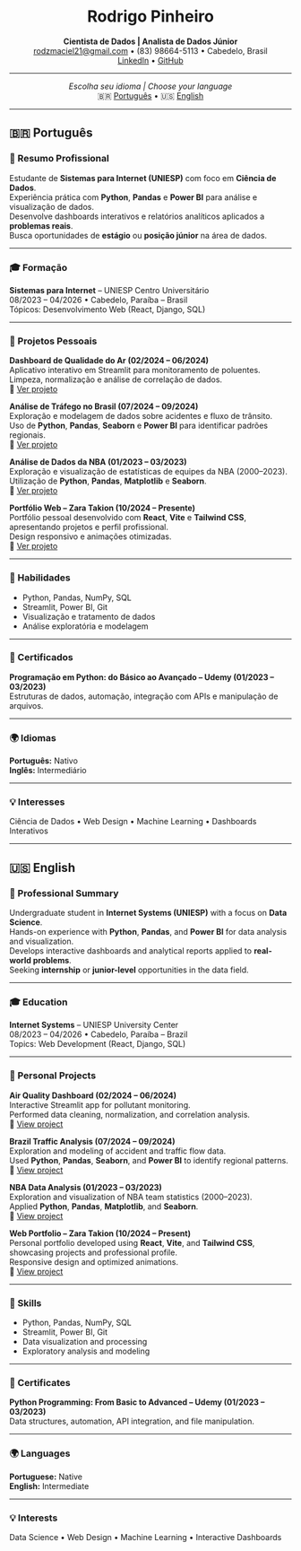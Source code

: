 <h1 align="center">Rodrigo Pinheiro</h1>
<p align="center">
<strong>Cientista de Dados | Analista de Dados Júnior</strong><br>
<a href="mailto:rodzmaciel21@gmail.com">rodzmaciel21@gmail.com</a> • (83) 98664-5113 • Cabedelo, Brasil<br>
<a href="https://linkedin.com/in/rodrigo-pinheiro-94aa74358">LinkedIn</a> • 
<a href="https://github.com/ZaraTakion">GitHub</a>
</p>

---

<p align="center">
  <em>Escolha seu idioma | Choose your language</em><br>
  🇧🇷 <a href="#pt-br">Português</a> • 🇺🇸 <a href="#en">English</a>
</p>

---

## 🇧🇷 Português <a name="pt-br"></a>

### 🎯 Resumo Profissional
Estudante de **Sistemas para Internet (UNIESP)** com foco em **Ciência de Dados**.  
Experiência prática com **Python**, **Pandas** e **Power BI** para análise e visualização de dados.  
Desenvolve dashboards interativos e relatórios analíticos aplicados a **problemas reais**.  
Busca oportunidades de **estágio** ou **posição júnior** na área de dados.

---

### 🎓 Formação
**Sistemas para Internet** – UNIESP Centro Universitário  
08/2023 – 04/2026 • Cabedelo, Paraíba – Brasil  
Tópicos: Desenvolvimento Web (React, Django, SQL)

---

### 💼 Projetos Pessoais

**Dashboard de Qualidade do Ar (02/2024 – 06/2024)**  
Aplicativo interativo em Streamlit para monitoramento de poluentes.  
Limpeza, normalização e análise de correlação de dados.  
🔗 [Ver projeto](https://github.com/ZaraTakion/air-quality-analysis)

**Análise de Tráfego no Brasil (07/2024 – 09/2024)**  
Exploração e modelagem de dados sobre acidentes e fluxo de trânsito.  
Uso de **Python**, **Pandas**, **Seaborn** e **Power BI** para identificar padrões regionais.  
🔗 [Ver projeto](https://github.com/ZaraTakion/brazil-traffic-insight)

**Análise de Dados da NBA (01/2023 – 03/2023)**  
Exploração e visualização de estatísticas de equipes da NBA (2000–2023).  
Utilização de **Python**, **Pandas**, **Matplotlib** e **Seaborn**.  
🔗 [Ver projeto](https://github.com/ZaraTakion/nba-dashboard)

**Portfólio Web – Zara Takion (10/2024 – Presente)**  
Portfólio pessoal desenvolvido com **React**, **Vite** e **Tailwind CSS**, apresentando projetos e perfil profissional.  
Design responsivo e animações otimizadas.  
🔗 [Ver projeto](https://github.com/ZaraTakion/portifolio-zara)

---

### 🧠 Habilidades
- Python, Pandas, NumPy, SQL  
- Streamlit, Power BI, Git  
- Visualização e tratamento de dados  
- Análise exploratória e modelagem

---

### 📜 Certificados
**Programação em Python: do Básico ao Avançado – Udemy (01/2023 – 03/2023)**  
Estruturas de dados, automação, integração com APIs e manipulação de arquivos.

---

### 🌍 Idiomas
**Português:** Nativo  
**Inglês:** Intermediário  

---

### 💡 Interesses
Ciência de Dados • Web Design • Machine Learning • Dashboards Interativos  

---

## 🇺🇸 English <a name="en"></a>

### 🎯 Professional Summary
Undergraduate student in **Internet Systems (UNIESP)** with a focus on **Data Science**.  
Hands-on experience with **Python**, **Pandas**, and **Power BI** for data analysis and visualization.  
Develops interactive dashboards and analytical reports applied to **real-world problems**.  
Seeking **internship** or **junior-level** opportunities in the data field.

---

### 🎓 Education
**Internet Systems** – UNIESP University Center  
08/2023 – 04/2026 • Cabedelo, Paraíba – Brazil  
Topics: Web Development (React, Django, SQL)

---

### 💼 Personal Projects

**Air Quality Dashboard (02/2024 – 06/2024)**  
Interactive Streamlit app for pollutant monitoring.  
Performed data cleaning, normalization, and correlation analysis.  
🔗 [View project](https://github.com/ZaraTakion/air-quality-analysis)

**Brazil Traffic Analysis (07/2024 – 09/2024)**  
Exploration and modeling of accident and traffic flow data.  
Used **Python**, **Pandas**, **Seaborn**, and **Power BI** to identify regional patterns.  
🔗 [View project](https://github.com/ZaraTakion/brazil-traffic-insight)

**NBA Data Analysis (01/2023 – 03/2023)**  
Exploration and visualization of NBA team statistics (2000–2023).  
Applied **Python**, **Pandas**, **Matplotlib**, and **Seaborn**.  
🔗 [View project](https://github.com/ZaraTakion/nba-dashboard)

**Web Portfolio – Zara Takion (10/2024 – Present)**  
Personal portfolio developed using **React**, **Vite**, and **Tailwind CSS**, showcasing projects and professional profile.  
Responsive design and optimized animations.  
🔗 [View project](https://github.com/ZaraTakion/portifolio-zara)

---

### 🧠 Skills
- Python, Pandas, NumPy, SQL  
- Streamlit, Power BI, Git  
- Data visualization and processing  
- Exploratory analysis and modeling  

---

### 📜 Certificates
**Python Programming: From Basic to Advanced – Udemy (01/2023 – 03/2023)**  
Data structures, automation, API integration, and file manipulation.

---

### 🌍 Languages
**Portuguese:** Native  
**English:** Intermediate  

---

### 💡 Interests
Data Science • Web Design • Machine Learning • Interactive Dashboards
